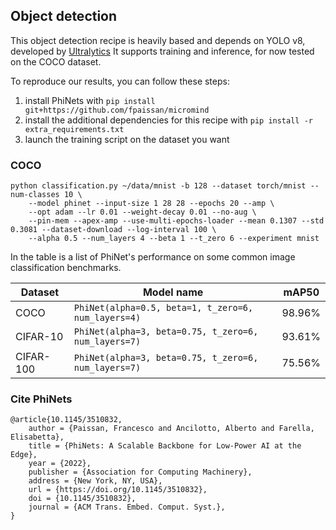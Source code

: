 ## Object detection

This object detection recipe is heavily based and depends on YOLO v8, developed by [Ultralytics](https://github.com/ultralytics/ultralytics)
It supports training and inference, for now tested on the COCO dataset.

To reproduce our results, you can follow these steps:

1. install PhiNets with `pip install git+https://github.com/fpaissan/micromind`
2. install the additional dependencies for this recipe with `pip install -r extra_requirements.txt`
3. launch the training script on the dataset you want

### COCO
```
python classification.py ~/data/mnist -b 128 --dataset torch/mnist --num-classes 10 \
	--model phinet --input-size 1 28 28 --epochs 20 --amp \
	--opt adam --lr 0.01 --weight-decay 0.01 --no-aug \
	--pin-mem --apex-amp --use-multi-epochs-loader --mean 0.1307 --std 0.3081 --dataset-download --log-interval 100 \
	--alpha 0.5 --num_layers 4 --beta 1 --t_zero 6 --experiment mnist
```

In the table is a list of PhiNet's performance on some common image classification benchmarks.

| Dataset | Model name         | mAP50   |
| -------- | ------------------ |---------------- |
| COCO	  | `PhiNet(alpha=0.5, beta=1, t_zero=6, num_layers=4)`   |     98.96%         |
| CIFAR-10 | `PhiNet(alpha=3, beta=0.75, t_zero=6, num_layers=7)`   |     93.61%         |
| CIFAR-100 | `PhiNet(alpha=3, beta=0.75, t_zero=6, num_layers=7)`   |     75.56%         |


### Cite PhiNets
```
@article{10.1145/3510832,
	author = {Paissan, Francesco and Ancilotto, Alberto and Farella, Elisabetta},
	title = {PhiNets: A Scalable Backbone for Low-Power AI at the Edge},
	year = {2022},
	publisher = {Association for Computing Machinery},
	address = {New York, NY, USA},
	url = {https://doi.org/10.1145/3510832},
	doi = {10.1145/3510832},
	journal = {ACM Trans. Embed. Comput. Syst.},
}
```